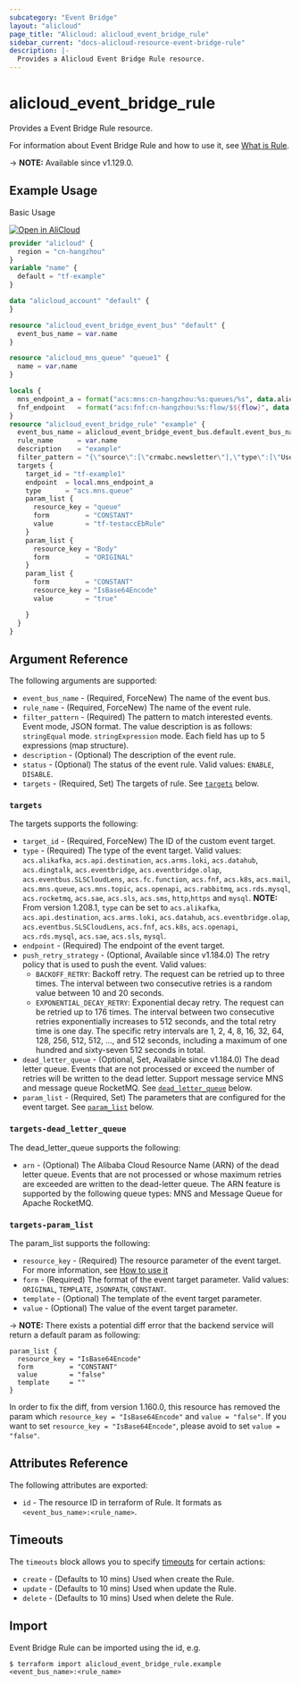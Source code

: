 ```yaml
---
subcategory: "Event Bridge"
layout: "alicloud"
page_title: "Alicloud: alicloud_event_bridge_rule"
sidebar_current: "docs-alicloud-resource-event-bridge-rule"
description: |-
  Provides a Alicloud Event Bridge Rule resource.
---
```


# alicloud_event_bridge_rule

Provides a Event Bridge Rule resource.

For information about Event Bridge Rule and how to use it, see [What is Rule](https://www.alibabacloud.com/help/en/eventbridge/latest/createrule-6).

-> **NOTE:** Available since v1.129.0.

## Example Usage

Basic Usage

<div style="display: block;margin-bottom: 40px;"><div class="oics-button" style="float: right;position: absolute;margin-bottom: 10px;">
  <a href="https://api.aliyun.com/api-tools/terraform?resource=alicloud_event_bridge_rule&exampleId=7f7ab0bb-cb71-9813-c11f-ff55ad4c6d7f4f9120a4&activeTab=example&spm=docs.r.event_bridge_rule.0.7f7ab0bbcb&intl_lang=EN_US" target="_blank">
    <img alt="Open in AliCloud" src="https://img.alicdn.com/imgextra/i1/O1CN01hjjqXv1uYUlY56FyX_!!6000000006049-55-tps-254-36.svg" style="max-height: 44px; max-width: 100%;">
  </a>
</div></div>

```terraform
provider "alicloud" {
  region = "cn-hangzhou"
}
variable "name" {
  default = "tf-example"
}

data "alicloud_account" "default" {
}

resource "alicloud_event_bridge_event_bus" "default" {
  event_bus_name = var.name
}

resource "alicloud_mns_queue" "queue1" {
  name = var.name
}

locals {
  mns_endpoint_a = format("acs:mns:cn-hangzhou:%s:queues/%s", data.alicloud_account.default.id, alicloud_mns_queue.queue1.name)
  fnf_endpoint   = format("acs:fnf:cn-hangzhou:%s:flow/$${flow}", data.alicloud_account.default.id)
}
resource "alicloud_event_bridge_rule" "example" {
  event_bus_name = alicloud_event_bridge_event_bus.default.event_bus_name
  rule_name      = var.name
  description    = "example"
  filter_pattern = "{\"source\":[\"crmabc.newsletter\"],\"type\":[\"UserSignUp\", \"UserLogin\"]}"
  targets {
    target_id = "tf-example1"
    endpoint  = local.mns_endpoint_a
    type      = "acs.mns.queue"
    param_list {
      resource_key = "queue"
      form         = "CONSTANT"
      value        = "tf-testaccEbRule"
    }
    param_list {
      resource_key = "Body"
      form         = "ORIGINAL"
    }
    param_list {
      form         = "CONSTANT"
      resource_key = "IsBase64Encode"
      value        = "true"

    }
  }
}
```

## Argument Reference

The following arguments are supported:

* `event_bus_name` - (Required, ForceNew) The name of the event bus.
* `rule_name` - (Required, ForceNew) The name of the event rule.
* `filter_pattern` - (Required) The pattern to match interested events. Event mode, JSON format. The value description is as follows: `stringEqual` mode. `stringExpression` mode. Each field has up to 5 expressions (map structure).
* `description` - (Optional) The description of the event rule.
* `status` - (Optional) The status of the event rule. Valid values: `ENABLE`, `DISABLE`.
* `targets` - (Required, Set) The targets of rule. See [`targets`](#targets) below.

### `targets`

The targets supports the following:

* `target_id` - (Required, ForceNew) The ID of the custom event target.
* `type` - (Required) The type of the event target. Valid values: `acs.alikafka`, `acs.api.destination`, `acs.arms.loki`, `acs.datahub`, `acs.dingtalk`, `acs.eventbridge`, `acs.eventbridge.olap`, `acs.eventbus.SLSCloudLens`, `acs.fc.function`, `acs.fnf`, `acs.k8s`, `acs.mail`, `acs.mns.queue`, `acs.mns.topic`, `acs.openapi`, `acs.rabbitmq`, `acs.rds.mysql`, `acs.rocketmq`, `acs.sae`, `acs.sls`, `acs.sms`, `http`,`https` and `mysql`.
  **NOTE:** From version 1.208.1, `type` can be set to `acs.alikafka`, `acs.api.destination`, `acs.arms.loki`, `acs.datahub`, `acs.eventbridge.olap`, `acs.eventbus.SLSCloudLens`, `acs.fnf`, `acs.k8s`, `acs.openapi`, `acs.rds.mysql`, `acs.sae`, `acs.sls`, `mysql`.
* `endpoint` - (Required) The endpoint of the event target.
* `push_retry_strategy` - (Optional, Available since v1.184.0) The retry policy that is used to push the event. Valid values:
  - `BACKOFF_RETRY`: Backoff retry. The request can be retried up to three times. The interval between two consecutive retries is a random value between 10 and 20 seconds.
  - `EXPONENTIAL_DECAY_RETRY`: Exponential decay retry. The request can be retried up to 176 times. The interval between two consecutive retries exponentially increases to 512 seconds, and the total retry time is one day. The specific retry intervals are 1, 2, 4, 8, 16, 32, 64, 128, 256, 512, 512, ..., and 512 seconds, including a maximum of one hundred and sixty-seven 512 seconds in total.
* `dead_letter_queue` - (Optional, Set, Available since v1.184.0) The dead letter queue. Events that are not processed or exceed the number of retries will be written to the dead letter. Support message service MNS and message queue RocketMQ. See [`dead_letter_queue`](#targets-dead_letter_queue) below.
* `param_list` - (Required, Set) The parameters that are configured for the event target. See [`param_list`](#targets-param_list) below.

### `targets-dead_letter_queue`

The dead_letter_queue supports the following:

* `arn` - (Optional) The Alibaba Cloud Resource Name (ARN) of the dead letter queue. Events that are not processed or whose maximum retries are exceeded are written to the dead-letter queue. The ARN feature is supported by the following queue types: MNS and Message Queue for Apache RocketMQ.

### `targets-param_list`

The param_list supports the following:

* `resource_key` - (Required) The resource parameter of the event target. For more information, see [How to use it](https://www.alibabacloud.com/help/en/eventbridge/latest/event-target-parameters)
* `form` - (Required) The format of the event target parameter. Valid values: `ORIGINAL`, `TEMPLATE`, `JSONPATH`, `CONSTANT`.
* `template` - (Optional) The template of the event target parameter.
* `value` - (Optional) The value of the event target parameter.

-> **NOTE:** There exists a potential diff error that the backend service will return a default param as following:

```
param_list {
  resource_key = "IsBase64Encode"
  form         = "CONSTANT"
  value        = "false"
  template     = ""
}
```

In order to fix the diff, from version 1.160.0, this resource has removed the param which `resource_key = "IsBase64Encode"` and `value = "false"`.
If you want to set `resource_key = "IsBase64Encode"`, please avoid to set `value = "false"`.

## Attributes Reference

The following attributes are exported:

* `id` - The resource ID in terraform of Rule. It formats as `<event_bus_name>:<rule_name>`.

## Timeouts

The `timeouts` block allows you to specify [timeouts](https://www.terraform.io/docs/configuration-0-11/resources.html#timeouts) for certain actions:

* `create` - (Defaults to 10 mins) Used when create the Rule.
* `update` - (Defaults to 10 mins) Used when update the Rule.
* `delete` - (Defaults to 10 mins) Used when delete the Rule.

## Import

Event Bridge Rule can be imported using the id, e.g.

```shell
$ terraform import alicloud_event_bridge_rule.example <event_bus_name>:<rule_name>
```
